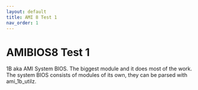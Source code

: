 ```yaml
---
layout: default
title: AMI 8 Test 1
nav_order: 1
---
```


# AMIBIOS8 Test 1

1B aka AMI System BIOS. The biggest module and it does most of the work. The system BIOS consists of modules of its own, they can be parsed with ami_1b_utilz.
